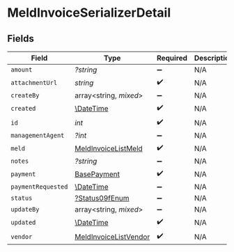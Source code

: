 # MeldInvoiceSerializerDetail


## Fields

| Field                                                                 | Type                                                                  | Required                                                              | Description                                                           |
| --------------------------------------------------------------------- | --------------------------------------------------------------------- | --------------------------------------------------------------------- | --------------------------------------------------------------------- |
| `amount`                                                              | *?string*                                                             | :heavy_minus_sign:                                                    | N/A                                                                   |
| `attachmentUrl`                                                       | *string*                                                              | :heavy_check_mark:                                                    | N/A                                                                   |
| `createBy`                                                            | array<string, *mixed*>                                                | :heavy_minus_sign:                                                    | N/A                                                                   |
| `created`                                                             | [\DateTime](https://www.php.net/manual/en/class.datetime.php)         | :heavy_check_mark:                                                    | N/A                                                                   |
| `id`                                                                  | *int*                                                                 | :heavy_check_mark:                                                    | N/A                                                                   |
| `managementAgent`                                                     | *?int*                                                                | :heavy_minus_sign:                                                    | N/A                                                                   |
| `meld`                                                                | [MeldInvoiceListMeld](../../models/shared/MeldInvoiceListMeld.md)     | :heavy_check_mark:                                                    | N/A                                                                   |
| `notes`                                                               | *?string*                                                             | :heavy_minus_sign:                                                    | N/A                                                                   |
| `payment`                                                             | [BasePayment](../../models/shared/BasePayment.md)                     | :heavy_check_mark:                                                    | N/A                                                                   |
| `paymentRequested`                                                    | [\DateTime](https://www.php.net/manual/en/class.datetime.php)         | :heavy_minus_sign:                                                    | N/A                                                                   |
| `status`                                                              | [?Status09fEnum](../../models/shared/Status09fEnum.md)                | :heavy_minus_sign:                                                    | N/A                                                                   |
| `updateBy`                                                            | array<string, *mixed*>                                                | :heavy_minus_sign:                                                    | N/A                                                                   |
| `updated`                                                             | [\DateTime](https://www.php.net/manual/en/class.datetime.php)         | :heavy_check_mark:                                                    | N/A                                                                   |
| `vendor`                                                              | [MeldInvoiceListVendor](../../models/shared/MeldInvoiceListVendor.md) | :heavy_check_mark:                                                    | N/A                                                                   |